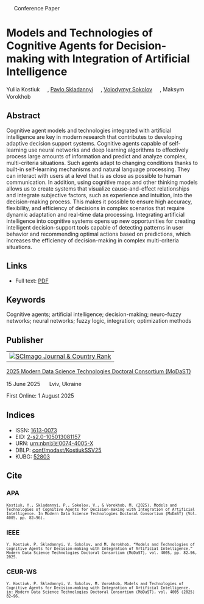 <img src="/icons/unlock.svg" width="16" height="16"> Conference Paper

# Models and Technologies of Cognitive Agents for Decision-making with Integration of Artificial Intelligence

Yuliia Kostiuk <a href="https://orcid.org/0000-0001-5423-0985" target="_blank"><img src="/icons/orcid.svg" width="16" height="16"></a>,
<a href="/">Pavlo Skladannyi</a> <a href="https://orcid.org/0000-0002-7775-6039" target="_blank"><img src="/icons/orcid.svg" width="16" height="16"></a>,
<a href="https://volodymyr-sokolov.github.io/">Volodymyr Sokolov</a> <a href="https://orcid.org/0000-0002-9349-7946" target="_blank"><img src="/icons/orcid.svg" width="16" height="16"></a>,
Maksym Vorokhob <a href="https://orcid.org/0000-0001-5160-7134" target="_blank"><img src="/icons/orcid.svg" width="16" height="16"></a>

## Abstract

Cognitive agent models and technologies integrated with artificial intelligence are key in modern research that contributes to developing adaptive decision support systems. Cognitive agents capable of self-learning use neural networks and deep learning algorithms to effectively process large amounts of information and predict and analyze complex, multi-criteria situations. Such agents adapt to changing conditions thanks to built-in self-learning mechanisms and natural language processing. They can interact with users at a level that is as close as possible to human communication. In addition, using cognitive maps and other thinking models allows us to create systems that visualize cause-and-effect relationships and integrate subjective factors, such as experience and intuition, into the decision-making process. This makes it possible to ensure high accuracy, flexibility, and efficiency of decisions in complex scenarios that require dynamic adaptation and real-time data processing. Integrating artificial intelligence into cognitive systems opens up new opportunities for creating intelligent decision-support tools capable of detecting patterns in user behavior and recommending optimal actions based on predictions, which increases the efficiency of decision-making in complex multi-criteria situations.

## Links

* Full text: [PDF](https://ceur-ws.org/Vol-4005/paper7.pdf)

## Keywords

Cognitive agents; artificial intelligence; decision-making; neuro-fuzzy networks; neural networks; fuzzy logic, integration; optimization methods

## Publisher

<table>
<tr>
<td>
<a href="https://www.scimagojr.com/journalsearch.php?q=21100218356&amp;tip=sid&amp;exact=no" title="SCImago Journal &amp; Country Rank"><img border="0" src="https://corsproxy.io/?https://www.scimagojr.com/journal_img.php?id=21100218356" alt="SCImago Journal &amp; Country Rank"  /></a>
</td>
</tr>
</table>

[2025 Modern Data Science Technologies Doctoral Consortium (MoDaST)](https://ceur-ws.org/Vol-4005/)

15 June 2025 <img src="/icons/location-pin.svg" width="16" height="16"> Lviv, Ukraine

First Online: 1 August 2025

## Indices

* ISSN: [1613-0073](https://portal.issn.org/resource/ISSN/1613-0073) <img src="/icons/online.svg" width="16" height="16">
* EID: [2-s2.0-105013081157](http://www.scopus.com/record/display.url?origin=inward&eid=2-s2.0-105013081157)
* URN: [urn:nbn:de:0074-4005-X](https://nbn-resolving.org/xml/urn:nbn:de:0074-4005-X)
* DBLP: [conf/modast/KostiukSSV25](https://dblp.org/rec/conf/modast/KostiukSSV25)
* KUBG: [52803](http://elibrary.kubg.edu.ua/id/eprint/52803/)

## Cite

### APA

<small>`Kostiuk, Y., Skladannyi, P., Sokolov, V., & Vorokhob, M. (2025). Models and Technologies of Cognitive Agents for Decision-making with Integration of Artificial Intelligence. In Modern Data Science Technologies Doctoral Consortium (MoDaST) (Vol. 4005, pp. 82–96).`</small>

### IEEE

<small>`Y. Kostiuk, P. Skladannyi, V. Sokolov, and M. Vorokhob, “Models and Technologies of Cognitive Agents for Decision-making with Integration of Artificial Intelligence,” Modern Data Science Technologies Doctoral Consortium (MoDaST), vol. 4005, pp. 82–96, 2025.`</small>

### CEUR-WS

<small>`Y. Kostiuk, P. Skladannyi, V. Sokolov, M. Vorokhob, Models and Technologies of Cognitive Agents for Decision-making with Integration of Artificial Intelligence, in: Modern Data Science Technologies Doctoral Consortium (MoDaST), vol. 4005 (2025) 82–96.`</small>
